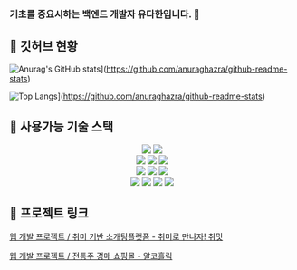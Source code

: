 ### 기초를 중요시하는 백엔드 개발자 유다한입니다. 👋


## 🌱 깃허브 현황

<div display=flex>

  ![Anurag's GitHub stats](https://github-readme-stats.vercel.app/api?username=danbi22)](https://github.com/anuraghazra/github-readme-stats)



  ![Top Langs](https://github-readme-stats.vercel.app/api/top-langs/?username=danbi22&layout=compact)](https://github.com/anuraghazra/github-readme-stats)
</div>

## 🌱 사용가능 기술 스택

<div align=center> 
  <img src="https://img.shields.io/badge/java-007396?style=for-the-badge&logo=java&logoColor=white"> 
  <img src="https://img.shields.io/badge/oracle-F80000?style=for-the-badge&logo=oracle&logoColor=white"> 
  <br>
  
  <img src="https://img.shields.io/badge/html5-E34F26?style=for-the-badge&logo=html5&logoColor=white"> 
  <img src="https://img.shields.io/badge/css-1572B6?style=for-the-badge&logo=css3&logoColor=white"> 
  <img src="https://img.shields.io/badge/javascript-F7DF1E?style=for-the-badge&logo=javascript&logoColor=black"> 
  <br>
  
  <img src="https://img.shields.io/badge/spring-6DB33F?style=for-the-badge&logo=spring&logoColor=white"> 
  <img src="https://img.shields.io/badge/bootstrap-7952B3?style=for-the-badge&logo=bootstrap&logoColor=white">
  <img src="https://img.shields.io/badge/apache tomcat-F8DC75?style=for-the-badge&logo=apachetomcat&logoColor=white">
  <br>
  
  <img src="https://img.shields.io/badge/github-181717?style=for-the-badge&logo=github&logoColor=white">
  <img src="https://img.shields.io/badge/git-F05032?style=for-the-badge&logo=git&logoColor=white">
  <img src="https://img.shields.io/badge/fontawesome-339AF0?style=for-the-badge&logo=fontawesome&logoColor=white">
  <img src="https://img.shields.io/badge/WebRTC-E34F26?style=for-the-badge&logo=WebRTC&logoColor=white">
  <br>

  
</div>

## 🌱 프로젝트 링크

[웹 개발 프로젝트 / 취미 기반 소개팅플랫폼 - 취미로 만나자! 취밋](https://github.com/kim-dahun/Final-Project_Chwi_meet)

[웹 개발 프로젝트 / 전통주 경매 쇼핑몰 - 알코홀릭](https://github.com/SevenChickenItwill/Auction-Alcohol)
